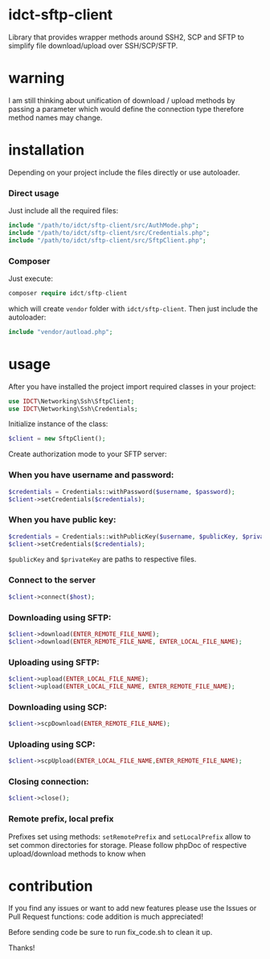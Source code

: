 idct-sftp-client
==================

Library that provides wrapper methods around SSH2, SCP and SFTP to simplify file
download/upload over SSH/SCP/SFTP.

warning
=======
I am still thinking about unification of download / upload methods by passing a
parameter which would define the connection type therefore method names may change.

installation
============

Depending on your project include the files directly or use autoloader.

### Direct usage

Just include all the required files:

```php
include "/path/to/idct/sftp-client/src/AuthMode.php";
include "/path/to/idct/sftp-client/src/Credentials.php";
include "/path/to/idct/sftp-client/src/SftpClient.php";
```

### Composer

Just execute:

```php
composer require idct/sftp-client
```

which will create `vendor` folder with `idct/sftp-client`. Then just include the
autoloader:

```php
include "vendor/autload.php";
```

usage
=====

After you have installed the project import required classes in your project:

```php
use IDCT\Networking\Ssh\SftpClient;
use IDCT\Networking\Ssh\Credentials;
```

Initialize instance of the class:

```php
$client = new SftpClient();
```

Create authorization mode to your SFTP server:

### When you have username and password:

```php
$credentials = Credentials::withPassword($username, $password);
$client->setCredentials($credentials);
```

### When you have public key:

```php
$credentials = Credentials::withPublicKey($username, $publicKey, $privateKey, $passphrase = null);
$client->setCredentials($credentials);
```

`$publicKey` and `$privateKey` are paths to respective files.

### Connect to the server

```php
$client->connect($host);
```


### Downloading using SFTP:

```php
$client->download(ENTER_REMOTE_FILE_NAME);
$client->download(ENTER_REMOTE_FILE_NAME, ENTER_LOCAL_FILE_NAME);
```

### Uploading using SFTP:

```php
$client->upload(ENTER_LOCAL_FILE_NAME);
$client->upload(ENTER_LOCAL_FILE_NAME, ENTER_REMOTE_FILE_NAME);
```

### Downloading using SCP:
```php
$client->scpDownload(ENTER_REMOTE_FILE_NAME);
```

### Uploading using SCP:
```php
$client->scpUpload(ENTER_LOCAL_FILE_NAME,ENTER_REMOTE_FILE_NAME);
```

### Closing connection:

```php
$client->close();
```

### Remote prefix, local prefix

Prefixes set using methods: `setRemotePrefix` and `setLocalPrefix` allow to set
common directories for storage. Please follow phpDoc of respective upload/download
methods to know when

contribution
============

If you find any issues or want to add new features please use the Issues or Pull
Request functions: code addition is much appreciated!

Before sending code be sure to run fix_code.sh to clean it up.

Thanks!
